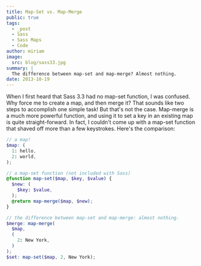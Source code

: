 ```yaml
---
title: Map-Set vs. Map-Merge
public: true
tags:
  - _post
  - Sass
  - Sass Maps
  - Code
author: miriam
image:
  src: blog/sass33.jpg
summary: |
  The difference between map-set and map-merge? Almost nothing.
date: 2013-10-19
---
```


When I first heard that Sass 3.3 had no map-set function, I was
confused. Why force me to create a map, and then merge it? That sounds
like two steps to accomplish one simple task! But that's not the case.
Map-merge is a much more powerful function, and using it to set a key in
an existing map is quite straight-forward. In fact, I couldn't come up
with a map-set function that shaved off more than a few keystrokes.
Here's the comparison:

```scss
// a map!
$map: (
  1: hello,
  2: world,
);

// a map-set function (not included with Sass)
@function map-set($map, $key, $value) {
  $new: (
    $key: $value,
  );
  @return map-merge($map, $new);
}

// the difference between map-set and map-merge: almost nothing.
$merge: map-merge(
  $map,
  (
    2: New York,
  )
);
$set: map-set($map, 2, New York);
```
